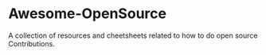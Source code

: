 # Awesome-OpenSource
A collection of resources and cheetsheets related to how to do open source Contributions.
